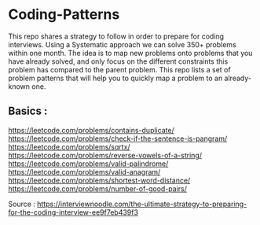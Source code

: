 # Coding-Patterns
This repo shares a strategy to follow in order to prepare for coding interviews. Using a Systematic approach we can solve 350+ problems within one month. The idea is to map new problems onto problems that you have already solved, and only focus on the different constraints this problem has compared to the parent problem. This repo lists a set of problem patterns that will help you to quickly map a problem to an already-known one.
## Basics :<br />
  https://leetcode.com/problems/contains-duplicate/ <br />
  https://leetcode.com/problems/check-if-the-sentence-is-pangram/<br />
  https://leetcode.com/problems/sqrtx/<br />
  https://leetcode.com/problems/reverse-vowels-of-a-string/<br />
  https://leetcode.com/problems/valid-palindrome/<br />
  https://leetcode.com/problems/valid-anagram/<br />
  https://leetcode.com/problems/shortest-word-distance/<br />
  https://leetcode.com/problems/number-of-good-pairs/<br />

Source : https://interviewnoodle.com/the-ultimate-strategy-to-preparing-for-the-coding-interview-ee9f7eb439f3
